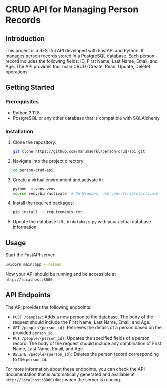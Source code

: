 # CRUD API for Managing Person Records

## Introduction

This project is a RESTful API developed with FastAPI and Python. It manages person records stored in a PostgreSQL database. Each person record includes the following fields: ID, First Name, Last Name, Email, and Age. The API provides four main CRUD (Create, Read, Update, Delete) operations.

## Getting Started

### Prerequisites

- Python 3.11.8
- PostgreSQL or any other database that is compatible with SQLAlchemy

### Installation

1. Clone the repository:
    ```bash
    git clone https://github.com/manumaerkl/person-crud-api.git
    ```
2. Navigate into the project directory:
    ```bash
    cd person-crud-api
    ```
3. Create a virtual environment and activate it:
    ```bash
    python -m venv venv
    source venv/bin/activate  # On Windows, use venv\Scripts\activate
    ```
4. Install the required packages:
    ```bash
    pip install -r requirements.txt
    ```
5. Update the database URL in `database.py` with your actual database information.

## Usage

Start the FastAPI server:

```bash
uvicorn main:app --reload
```
Now your API should be running and be accessible at `http://localhost:8000`.

## API Endpoints

The API provides the following endpoints:

- `POST /people/`: Adds a new person to the database. The body of the request should include the First Name, Last Name, Email, and Age.
- `GET /people/{person_id}`: Retrieves the details of a person based on the provided `person_id`.
- `PUT /people/{person_id}`: Updates the specified fields of a person record. The body of the request should include any combination of First Name, Last Name, Email, and Age.
- `DELETE /people/{person_id}`: Deletes the person record corresponding to the `person_id`.

For more information about these endpoints, you can check the API documentation that is automatically generated and available at `http://localhost:8000/docs` when the server is running.